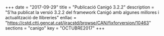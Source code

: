 +++
date        = "2017-09-29"
title       = "Publicació Canigó 3.2.2"
description = "S'ha publicat la versió 3.2.2 del framework Canigó amb algunes millores i actualització de llibreries"
enllac      = "https://cstd.ctti.gencat.cat/jiracstd/browse/CAN/fixforversion/10463"
sections    = "canigo"
key         = "OCTUBRE2017"
+++
